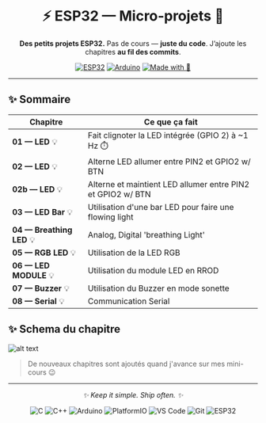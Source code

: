 <div align="center">

# ⚡️ ESP32 — Micro‑projets 🧩

**Des petits projets ESP32.** Pas de cours — **juste du code**.
J’ajoute les chapitres **au fil des commits**.

[![ESP32](https://img.shields.io/badge/ESP32-Dev-0069b5?logo=espressif\&logoColor=white)](#)
[![Arduino](https://img.shields.io/badge/Arduino-IDE-00979D?logo=arduino\&logoColor=white)](#)
[![Made with 💙](https://img.shields.io/badge/made%20with-%F0%9F%92%99-5b5b5b)](#)

</div>

---

## ✨ Sommaire

| Chapitre        | Ce que ça fait                                     |
| --------------- | -------------------------------------------------- |
| **01 — LED** 💡 | Fait clignoter la LED intégrée (GPIO 2) à ~1 Hz ⏱️ |
| **02 — LED** 💡 | Alterne LED allumer entre PIN2 et GPIO2 w/ BTN |
| **02b — LED** 💡 | Alterne et maintient LED allumer entre PIN2 et GPIO2 w/ BTN |
| **03 — LED Bar** 💡 | Utilisation d'une bar LED pour faire une flowing light |
| **04 — Breathing LED** 💡 | Analog, Digital 'breathing Light' |
| **05 — RGB LED** 💡 | Utilisation de la LED RGB |
| **06 — LED MODULE** 💡 | Utilisation du module LED en RROD |
| **07 — Buzzer** 💡 | Utilisation du Buzzer en mode sonette |
| **08 — Serial** 💡 | Communication Serial |

## ✨ Schema du chapitre

![alt text](https://docs.freenove.com/projects/fnk0047/en/latest/_images/Chapter08_02.png)

> De nouveaux chapitres sont ajoutés quand j'avance sur mes mini-cours 😉

---

<div align="center">

*✨ Keep it simple. Ship often. ✨*

</div>

<p align="center">
  <img alt="C" src="https://img.shields.io/badge/C-A8B9CC.svg?logo=c&logoColor=black">
  <img alt="C++" src="https://img.shields.io/badge/C++-00599C.svg?logo=cplusplus&logoColor=white">
  <img alt="Arduino" src="https://img.shields.io/badge/Arduino-00979D.svg?logo=arduino&logoColor=white">
  <img alt="PlatformIO" src="https://img.shields.io/badge/PlatformIO-F5822A.svg?logo=platformio&logoColor=white">
  <img alt="VS Code" src="https://img.shields.io/badge/VS%20Code-007ACC.svg?logo=visualstudiocode&logoColor=white">
  <img alt="Git" src="https://img.shields.io/badge/Git-F05032.svg?logo=git&logoColor=white">
  <img alt="ESP32" src="https://img.shields.io/badge/ESP32-0069B5.svg?logo=espressif&logoColor=white">
</p>
